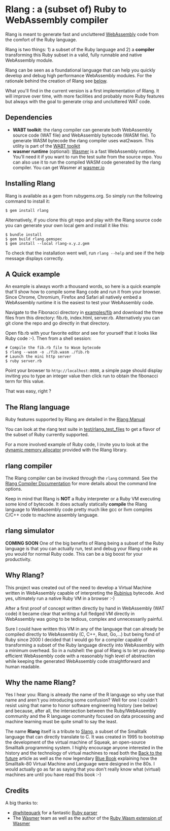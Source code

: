 # Rlang : a (subset of) Ruby to WebAssembly compiler

Rlang is meant to generate fast and uncluttered [WebAssembly](https://webassembly.org) code from the comfort of the Ruby language.

Rlang is two things: 1) a subset of the Ruby language and 2) a **compiler** transforming this Ruby subset in a valid, fully runnable and native WebAssembly module.

Rlang can be seen as a foundational language that can help you quickly develop and debug high performance WebAssembly modules. For the rationale behind the creation of Rlang see [below](#why-rlang).

What you'll find in the current version is a first implementation of Rlang. It will improve over time, with more facilities and probably more Ruby features but always with the goal to generate crisp and uncluttered WAT code.

## Dependencies

* **WABT toolkit**: the rlang compiler can generate both WebAssembly source code (WAT file) and WebAssembly bytecode (WASM file). To generate WASM bytecode the rlang compiler uses wat2wasm. This utility is part of the [WABT toolkit](https://github.com/WebAssembly/wabt)
* **wasmer runtime** (optional): [Wasmer](https://wasmer.io/) is a fast WebAssembly runtime. You'll need it if you want to run the test suite from the source repo. You can also use it to run the compiled WASM code generated by the rlang compiler. You can get Wasmer at  [wasmer.io](https://wasmer.io/)


## Installing Rlang
Rlang is available as a gem from rubygems.org. So simply run the following command to install it:

```
$ gem install rlang
```
Alternatively, if you clone this git repo and play with the Rlang source code you can generate your own local gem and install it like this:

```
$ bundle install
$ gem build rlang.gemspec
$ gem install --local rlang-x.y.z.gem
```

To check that the installation went well, run `rlang --help` and see if the help message displays correctly.

## A Quick example
An example is always worth a thousand words, so here is a quick example that'll show how to compile some Rang code and run it from your browser. Since Chrome, Chromium, Firefox and Safari all natively embed a WebAssembly runtime it is the easiest to test your WebAssembly code.

Navigate to the Fibonacci directory in [examples/fib](https://github.com/ljulliar/rlang/blob/master/examples/fib/) and download the three files from this directory: fib.rb, index.html, server.rb. Alternatively you can git clone the repo and go directly in that directory.

Open fib.rb with your favorite editor and see for yourself that it looks like Ruby code :-). Then from a shell session:

```shell
# Compile the fib.rb file to Wasm bytecode
$ rlang --wasm -o ./fib.wasm ./fib.rb
# Launch the mini http server
$ ruby server.rb

```
Point your browser to `http://localhost:8080`, a simple page should display inviting you to type an integer value then click run to obtain the fibonacci term for this value.

That was easy, right ?


## The Rlang language
Ruby features supported by Rlang are detailed in the [Rlang Manual](https://github.com/ljulliar/rlang/blob/master/docs/RlangManual.md)

You can look at the rlang test suite in [test/rlang_test_files](https://github.com/ljulliar/rlang/blob/master/test/rlang_test_files/) to get a flavor of the subset of Ruby currently supported.

For a more involved example of Ruby code, I invite you to look at the [dynamic memory allocator](https://github.com/ljulliar/rlang/blob/master/lib/rlang/lib/malloc.rb) provided with the Rlang library.

## rlang compiler
The Rlang compiler can be invoked through the `rlang` command. See the [Rlang Compiler Documentation](https://github.com/ljulliar/rlang/blob/master/docs/RlangCompiler.md) for more details about the command line options.

Keep in mind that Rlang is **NOT** a Ruby interpreter or a Ruby VM executing some kind of bytecode. It does actually statically **compile** the Rlang language to WebAssembly code pretty much like gcc or llvm compiles C/C++ code to machine assembly language.

## rlang simulator
**COMING SOON**
One of the big benefits of Rlang being a subset of the Ruby language is that you can actually run, test and debug your Rlang code as you would for normal Ruby code. This can be a big boost for your productivity.

## Why Rlang?
This project was created out of the need to develop a Virtual Machine written in WebAssembly capable of interpreting the [Rubinius](https://github.com/rubinius/rubinius) bytecode. And yes, ultimately run a native Ruby VM in a browser :-)

After a first proof of concept written directly by hand in WebAssembly (WAT code) it became clear that writing a full fledged VM directly in WebAssembly was going to be tedious, complex and unnecessarily painful.

Sure I could have written this VM in any of the language that can already be compiled directly to WebAssembly (C, C++, Rust, Go,...) but being fond of Ruby since 2000 I decided that I would go for a compiler capable of transforming a subset of the Ruby language directly into WebAssembly with a minimum overhead. So in a nutshell: the goal of Rlang is to let you develop efficient WebAssembly code with a reasonably high level of abstraction while keeping the generated WebAssembly code straightforward and human readable.

## Why the name Rlang?
Yes I hear you: Rlang is already the name of the R language so why use that name and aren't you introducing some confusion? Well for one I couldn't resist using that name to honor software engineering history (see below) and because, after all, the intersection between the Ruby/WebAssembly community and the R language community focused on data processing and machine learning must be quite small to say the least.

The name **Rlang** itself is  a tribute to [Slang](http://wiki.squeak.org/squeak/slang), a subset of the Smalltalk language that can directly translate to C. It was created in 1995 to bootstrap the development of the virtual machine of Squeak, an open-source Smalltalk programming system. I highly encourage anyone interested in the history and the technology of virtual machines to read both the [Back to the future](http://www.vpri.org/pdf/tr1997001_backto.pdf) article as well as the now legendary [Blue Book](http://stephane.ducasse.free.fr/FreeBooks/BlueBook/Bluebook.pdf) explaining how the Smalltalk-80 Virtual Machine and Language were designed in the 80s. I would actually go as far as saying that you don't really know what (virtual) machines are until you have read this book :-)

## Credits
A big thanks to:
* [@whitequark](https://github.com/whitequark) for a fantastic [Ruby parser](https://github.com/whitequark/parser)
* The [Wasmer](https://wasmer.io/) team as well as the author of the [Ruby Wasm extension of Wasmer](https://github.com/wasmerio/ruby-ext-wasm)
